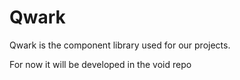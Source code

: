 # Qwark

Qwark is the component library used for our projects.

For now it will be developed in the void repo
